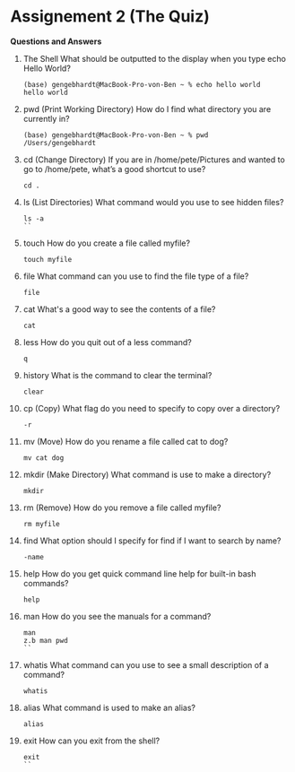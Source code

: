 # Assignement 2 (The Quiz)

**Questions and Answers**
1. The Shell
   What should be outputted to the display when you type echo Hello World?
   ```
   (base) gengebhardt@MacBook-Pro-von-Ben ~ % echo hello world 
   hello world
   ```
2. pwd (Print Working Directory)
   How do I find what directory you are currently in?
   ```
   (base) gengebhardt@MacBook-Pro-von-Ben ~ % pwd
   /Users/gengebhardt
   ```
3. cd (Change Directory)
   If you are in /home/pete/Pictures and wanted to go to /home/pete, what’s a good shortcut to use?
   ```
   cd .
   ```
4. ls (List Directories)
   What command would you use to see hidden files?
   ```
   ls -a
   ``
5. touch
   How do you create a file called myfile?
   ```
   touch myfile
   ```
6. file
   What command can you use to find the file type of a file?
   ```
   file
   ```
7. cat
   What's a good way to see the contents of a file?
   ```
   cat
   ```
8. less
   How do you quit out of a less command?
   ```
   q
   ```
9. history
   What is the command to clear the terminal?
   ```
   clear
   ```
10. cp (Copy)
    What flag do you need to specify to copy over a directory?
    ```
    -r
    ```
11. mv (Move)
    How do you rename a file called cat to dog?
    ```
    mv cat dog
    ```
12. mkdir (Make Directory)
    What command is use to make a directory?
    ```
    mkdir
    ```
13. rm (Remove)
    How do you remove a file called myfile?
    ```
    rm myfile
    ```
14. find
    What option should I specify for find if I want to search by name?
    ```
    -name
    ```
15. help
    How do you get quick command line help for built-in bash commands?
    ```
    help
    ```
16. man
    How do you see the manuals for a command?
    ```
    man
    z.b man pwd
    ``
17. whatis
    What command can you use to see a small description of a command?
    ```
    whatis
    ```
18. alias
    What command is used to make an alias?
    ```
    alias
    ```
19. exit
    How can you exit from the shell?
    ```
    exit
    ``





    


















